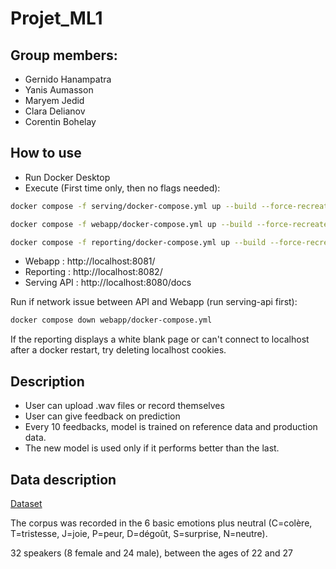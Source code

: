 # Projet_ML1

## Group members:
  - Gernido Hanampatra
  - Yanis Aumasson
  - Maryem Jedid
  - Clara Delianov
  - Corentin Bohelay

## How to use

- Run Docker Desktop
- Execute (First time only, then no flags needed):

```bash
docker compose -f serving/docker-compose.yml up --build --force-recreate
```

```bash
docker compose -f webapp/docker-compose.yml up --build --force-recreate
```

```bash
docker compose -f reporting/docker-compose.yml up --build --force-recreate
```

- Webapp : http://localhost:8081/
- Reporting : http://localhost:8082/
- Serving API : http://localhost:8080/docs

Run if network issue between API and Webapp (run serving-api first):

```bash
docker compose down webapp/docker-compose.yml
```

If the reporting displays a white blank page or can't connect to localhost after a docker restart, try deleting localhost cookies.

## Description

- User can upload .wav files or record themselves
- User can give feedback on prediction
- Every 10 feedbacks, model is trained on reference data and production data.
- The new model is used only if it performs better than the last.

## Data description

[Dataset](https://zenodo.org/records/4405783)

The corpus was recorded in the 6 basic emotions plus neutral (C=colère, T=tristesse, J=joie, P=peur, D=dégoût, S=surprise, N=neutre).

32 speakers (8 female and 24 male), between the ages of 22 and 27
